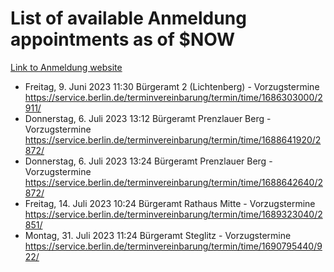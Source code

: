 # List of available Anmeldung appointments as of $NOW
[Link to Anmeldung website](https://service.berlin.de/terminvereinbarung/termin/tag.php?termin=1&anliegen[]=120686&dienstleisterlist=122210,122217,327316,122219,327312,122227,327314,122231,327346,122243,327348,122254,122252,329742,122260,329745,122262,329748,122271,327278,122273,327274,122277,327276,330436,122280,327294,122282,327290,122284,327292,122291,327270,122285,327266,122286,327264,122296,327268,150230,329760,122297,327286,122294,327284,122312,329763,122314,329775,122304,327330,122311,327334,122309,327332,317869,122281,327352,122279,329772,122283,122276,327324,122274,327326,122267,329766,122246,327318,122251,327320,122257,327322,122208,327298,122226,327300&herkunft=http%3A%2F%2Fservice.berlin.de%2Fdienstleistung%2F120686%2F)
- Freitag, 9. Juni 2023 11:30 Bürgeramt 2 (Lichtenberg) - Vorzugstermine https://service.berlin.de/terminvereinbarung/termin/time/1686303000/2911/
- Donnerstag, 6. Juli 2023 13:12 Bürgeramt Prenzlauer Berg - Vorzugstermine https://service.berlin.de/terminvereinbarung/termin/time/1688641920/2872/
- Donnerstag, 6. Juli 2023 13:24 Bürgeramt Prenzlauer Berg - Vorzugstermine https://service.berlin.de/terminvereinbarung/termin/time/1688642640/2872/
- Freitag, 14. Juli 2023 10:24 Bürgeramt Rathaus Mitte - Vorzugstermine https://service.berlin.de/terminvereinbarung/termin/time/1689323040/2851/
- Montag, 31. Juli 2023 11:24 Bürgeramt Steglitz - Vorzugstermine https://service.berlin.de/terminvereinbarung/termin/time/1690795440/922/
